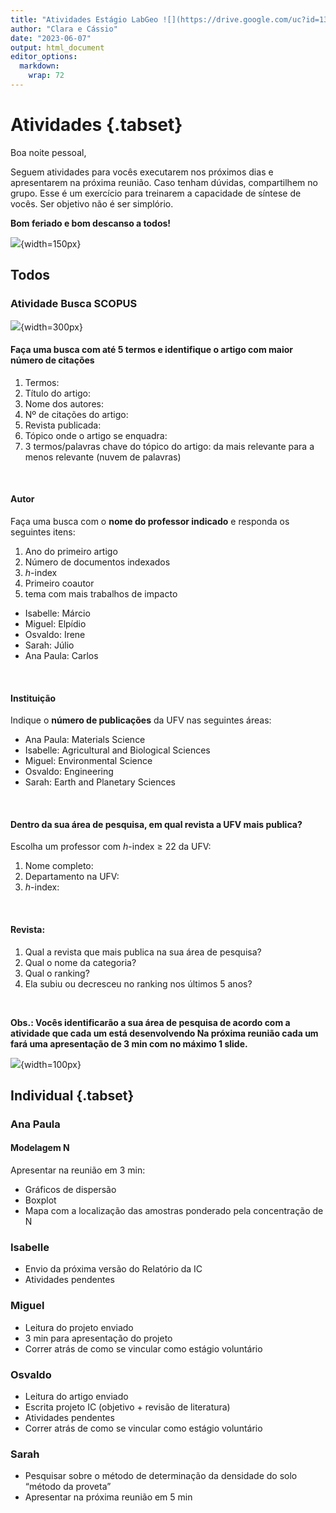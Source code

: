 ```yaml
---
title: "Atividades Estágio LabGeo ![](https://drive.google.com/uc?id=13nlqQHdwtV3KpUOBi5jMeb_yAeH7DViy){width=150px}"
author: "Clara e Cássio"
date: "2023-06-07"
output: html_document
editor_options: 
  markdown: 
    wrap: 72
---
```



# Atividades {.tabset}

Boa noite pessoal,

Seguem atividades para vocês executarem nos próximos
dias e apresentarem na próxima reunião. Caso tenham dúvidas,
compartilhem no grupo. Esse é um exercício para treinarem a capacidade
de síntese de vocês. Ser objetivo não é ser simplório.

**Bom feriado e bom descanso a todos!**

![](./img/teste.JPG){width=150px}




## Todos

### Atividade Busca SCOPUS
![](https://raw.githubusercontent.com/allisonhorst/stats-illustrations/master/rstats-artwork/presenting_monster.png){width=300px}


#### Faça uma busca com até **5 termos** e identifique o artigo com maior número de citações

1. Termos:
2. Título do artigo:
3. Nome dos autores:
4. Nº de citações do artigo:
5. Revista publicada:
6. Tópico onde o artigo se enquadra:
7. 3 termos/palavras chave do tópico do artigo: da mais relevante para a menos relevante (nuvem de palavras)

<p>&nbsp;</p>

#### Autor

Faça uma busca com o **nome do professor indicado** e responda os seguintes
itens:

1. Ano do primeiro artigo
2. Número de documentos indexados
3. *h*-index
4. Primeiro coautor
5. tema com mais trabalhos de impacto

- Isabelle: Márcio
- Miguel: Elpídio
- Osvaldo: Irene
- Sarah: Júlio
- Ana Paula: Carlos

<p>&nbsp;</p>

#### Instituição

Indique o **número de publicações** da UFV nas seguintes áreas:

- Ana Paula: Materials Science
- Isabelle: Agricultural and Biological Sciences
- Miguel: Environmental Science
- Osvaldo: Engineering
- Sarah: Earth and Planetary Sciences

<p>&nbsp;</p>

#### Dentro da **sua área de pesquisa**, em qual revista a UFV mais publica?
Escolha um professor com *h*-index $\ge$ 22 da UFV:

1. Nome completo:
2. Departamento na UFV:
3. *h*-index:

<p>&nbsp;</p>

#### Revista:

1. Qual a revista que mais publica na sua área de pesquisa?
2. Qual o nome da categoria?
3. Qual o ranking?
4. Ela subiu ou decresceu no ranking nos últimos 5 anos?

<p>&nbsp;</p>

**Obs.: Vocês identificarão a sua área de pesquisa de acordo com a
atividade que cada um está desenvolvendo Na próxima reunião cada um fará
uma apresentação de 3 min com no máximo 1 slide.**

![](https://usagif.com/wp-content/uploads/gify/gif-good-job-title.gif){width=100px}




## Individual {.tabset}
### Ana Paula

#### Modelagem N

Apresentar na reunião em 3 min:

- Gráficos de dispersão
- Boxplot
- Mapa com a localização das amostras ponderado pela concentração de N



### Isabelle
- Envio da próxima versão do Relatório da IC
- Atividades pendentes



### Miguel
- Leitura do projeto enviado
- 3 min para apresentação do projeto
- Correr atrás de como se vincular como estágio voluntário


### Osvaldo
- Leitura do artigo enviado
- Escrita projeto IC (objetivo + revisão de literatura)
- Atividades pendentes
- Correr atrás de como se vincular como estágio voluntário

### Sarah
- Pesquisar sobre o método de determinação da densidade do solo “método da proveta”
- Apresentar na próxima reunião em 5 min








